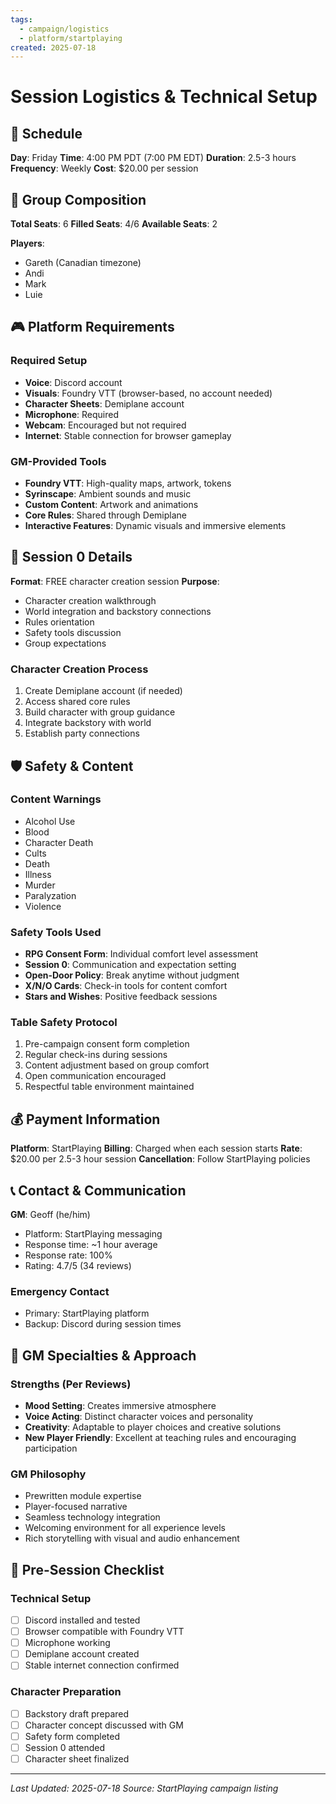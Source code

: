 ```yaml
---
tags:
  - campaign/logistics
  - platform/startplaying
created: 2025-07-18
---
```


# Session Logistics & Technical Setup

## 📅 Schedule
**Day**: Friday
**Time**: 4:00 PM PDT (7:00 PM EDT)
**Duration**: 2.5-3 hours
**Frequency**: Weekly
**Cost**: $20.00 per session

## 👥 Group Composition
**Total Seats**: 6
**Filled Seats**: 4/6
**Available Seats**: 2

**Players**:
- Gareth (Canadian timezone)
- Andi
- Mark
- Luie

## 🎮 Platform Requirements

### Required Setup
- **Voice**: Discord account
- **Visuals**: Foundry VTT (browser-based, no account needed)
- **Character Sheets**: Demiplane account
- **Microphone**: Required
- **Webcam**: Encouraged but not required
- **Internet**: Stable connection for browser gameplay

### GM-Provided Tools
- **Foundry VTT**: High-quality maps, artwork, tokens
- **Syrinscape**: Ambient sounds and music
- **Custom Content**: Artwork and animations
- **Core Rules**: Shared through Demiplane
- **Interactive Features**: Dynamic visuals and immersive elements

## 🔰 Session 0 Details
**Format**: FREE character creation session
**Purpose**: 
- Character creation walkthrough
- World integration and backstory connections
- Rules orientation
- Safety tools discussion
- Group expectations

### Character Creation Process
1. Create Demiplane account (if needed)
2. Access shared core rules
3. Build character with group guidance
4. Integrate backstory with world
5. Establish party connections

## 🛡️ Safety & Content

### Content Warnings
- Alcohol Use
- Blood
- Character Death
- Cults
- Death
- Illness
- Murder
- Paralyzation
- Violence

### Safety Tools Used
- **RPG Consent Form**: Individual comfort level assessment
- **Session 0**: Communication and expectation setting
- **Open-Door Policy**: Break anytime without judgment
- **X/N/O Cards**: Check-in tools for content comfort
- **Stars and Wishes**: Positive feedback sessions

### Table Safety Protocol
1. Pre-campaign consent form completion
2. Regular check-ins during sessions
3. Content adjustment based on group comfort
4. Open communication encouraged
5. Respectful table environment maintained

## 💰 Payment Information
**Platform**: StartPlaying
**Billing**: Charged when each session starts
**Rate**: $20.00 per 2.5-3 hour session
**Cancellation**: Follow StartPlaying policies

## 📞 Contact & Communication
**GM**: Geoff (he/him)
- Platform: StartPlaying messaging
- Response time: ~1 hour average
- Response rate: 100%
- Rating: 4.7/5 (34 reviews)

### Emergency Contact
- Primary: StartPlaying platform
- Backup: Discord during session times

## 🎯 GM Specialties & Approach
### Strengths (Per Reviews)
- **Mood Setting**: Creates immersive atmosphere
- **Voice Acting**: Distinct character voices and personality
- **Creativity**: Adaptable to player choices and creative solutions
- **New Player Friendly**: Excellent at teaching rules and encouraging participation

### GM Philosophy
- Prewritten module expertise
- Player-focused narrative
- Seamless technology integration
- Welcoming environment for all experience levels
- Rich storytelling with visual and audio enhancement

## 📝 Pre-Session Checklist
### Technical Setup
- [ ] Discord installed and tested
- [ ] Browser compatible with Foundry VTT
- [ ] Microphone working
- [ ] Demiplane account created
- [ ] Stable internet connection confirmed

### Character Preparation
- [ ] Backstory draft prepared
- [ ] Character concept discussed with GM
- [ ] Safety form completed
- [ ] Session 0 attended
- [ ] Character sheet finalized

---
*Last Updated: 2025-07-18*
*Source: StartPlaying campaign listing*